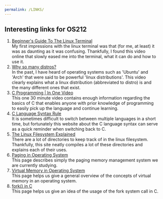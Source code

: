 ```yaml
---
permalink: /LINKS/
---
```


## Interesting links for OS212
1. [Beginner's Guide To The Linux Terminal](https://www.youtube.com/watch?v=s3ii48qYBxA)  
    My first impressions with the linux terminal was that (for me, at least) it was as daunting as it was confusing. Thankfully, I found this video online that slowly eased me into the terminal, what it can do and how to use it.
2. [Why so many distros?](https://www.youtube.com/watch?v=ShcR4Zfc6Dw)  
    In the past, I have heard of operating systems such as 'Ubuntu' and 'Arch' that were said to be powerful 'linux distributions'. This video clearly explains what a linux distribution (abbreviated to distro) is and the many different ones that exist.
3. [C Programming | In One Video](https://www.youtube.com/watch?v=3lQEunpmtRA)  
   This one 30 minute video contains enough information regarding the basics of C that enables anyone with prior knowledge of programming to easily pick up the language and continue learning.
4. [C Language Syntax Rule](https://www.studytonight.com/c/c-syntax.php)  
    It is sometimes difficult to switch between multiple languages in a short time, but fortunately this website about the C language syntax can serve as a quick reminder when switching back to C.
5. [The Linux Filesystem Explained](https://www.linux.com/training-tutorials/linux-filesystem-explained/)  
    There are a lot of directories to keep track of in the linux filesystem. Thankfully, this site neatly compiles a lot of these directories and explains each of their uses.
6. [Paging in Operating System](https://www.geeksforgeeks.org/paging-in-operating-system/)  
    This page describes simply the paging memory management system we are currently studying.
7. [Virtual Memory in Operating System](https://www.geeksforgeeks.org/virtual-memory-in-operating-system/)  
    This page helps us give a general overview of the concepts of virtual memory in an operating system.
8. [fork() in C](https://www.geeksforgeeks.org/fork-system-call/)  
    This page helps us give an idea of the usage of the fork system call in C.
